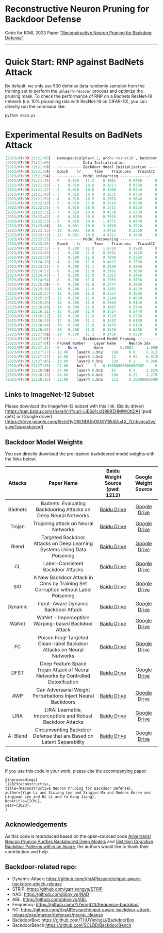 # Reconstructive Neuron Pruning for Backdoor Defense

Code for ICML 2023 Paper ["Reconstructive Neuron Pruning for Backdoor Defense"](https://arxiv.org/pdf/2305.14876.pdf)


---


# Quick Start: RNP against BadNets Attack  
By default, we only use 500 defense data randomly sampled from the training set to perform the `unlearn-recover` process and optimize the pruning mask. To check the performance of RNP on a Badnets ResNet-18 network (i.e. 10% poisoning rata with ResNet-18 on CIFAR-10), you can directly run the command like:

```python
python main.py
```

# Experimental Results on BadNets Attack  

```python
[2023/07/09 22:21:00] - Namespace(alpha=0.2, arch='resnet18', backdoor_model_path='weights/ResNet18-ResNet-BadNets-target0-portion0.1-epoch80.tar', batch_size=128, clean_threshold=0.2, cuda=1, dataset='CIFAR10', log_root='logs/', mask_file=None, momentum=0.9, num_class=10, output_weight='weights/', pruning_by='threshold', pruning_max=0.9, pruning_step=0.05, ratio=0.01, recovering_epochs=20, recovering_lr=0.2, save_every=5, schedule=[10, 20], target_label=0, target_type='all2one', trig_h=3, trig_w=3, trigger_type='gridTrigger', unlearned_model_path=None, unlearning_epochs=20, unlearning_lr=0.01, weight_decay=0.0005)
[2023/07/09 22:21:00] - ----------- Data Initialization --------------
[2023/07/09 22:21:03] - ----------- Backdoor Model Initialization --------------
[2023/07/09 22:21:04] - Epoch 	 lr 	 Time 	 TrainLoss 	 TrainACC 	 PoisonLoss 	 PoisonACC 	 CleanLoss 	 CleanACC
[2023/07/09 22:21:04] - ----------- Model Unlearning --------------
[2023/07/09 22:21:15] - 0 	 0.010 	 11.2 	 0.1004 	 0.9780 	 0.0000 	 1.0000 	 0.2185 	 0.9342
[2023/07/09 22:21:26] - 1 	 0.010 	 10.8 	 0.1213 	 0.9760 	 0.0000 	 1.0000 	 0.2253 	 0.9317
[2023/07/09 22:21:37] - 2 	 0.010 	 10.8 	 0.1400 	 0.9740 	 0.0000 	 1.0000 	 0.2349 	 0.9304
[2023/07/09 22:21:48] - 3 	 0.010 	 10.8 	 0.1535 	 0.9720 	 0.0000 	 1.0000 	 0.2513 	 0.9266
[2023/07/09 22:21:59] - 4 	 0.010 	 10.9 	 0.2078 	 0.9640 	 0.0000 	 1.0000 	 0.2770 	 0.9214
[2023/07/09 22:22:10] - 5 	 0.010 	 11.0 	 0.2614 	 0.9500 	 0.0000 	 1.0000 	 0.3144 	 0.9141
[2023/07/09 22:22:21] - 6 	 0.010 	 10.8 	 0.3711 	 0.9220 	 0.0000 	 1.0000 	 0.3847 	 0.8991
[2023/07/09 22:22:31] - 7 	 0.010 	 10.8 	 0.4538 	 0.8700 	 0.0000 	 1.0000 	 0.5276 	 0.8669
[2023/07/09 22:22:42] - 8 	 0.010 	 10.8 	 0.7916 	 0.6700 	 0.0000 	 1.0000 	 0.9439 	 0.7586
[2023/07/09 22:22:53] - 9 	 0.010 	 10.8 	 1.4771 	 0.4540 	 0.0000 	 1.0000 	 2.5574 	 0.4016
[2023/07/09 22:23:04] - 10 	 0.001 	 10.8 	 3.1028 	 0.2920 	 0.0000 	 1.0000 	 2.5620 	 0.3949
[2023/07/09 22:23:15] - 11 	 0.001 	 10.8 	 4.0416 	 0.2360 	 0.0000 	 1.0000 	 2.8507 	 0.3729
[2023/07/09 22:23:25] - 12 	 0.001 	 10.8 	 4.8811 	 0.1980 	 0.0000 	 1.0000 	 3.2337 	 0.3368
[2023/07/09 22:23:25] - ----------- Model Recovering --------------
[2023/07/09 22:23:26] - Epoch 	 lr 	 Time 	 TrainLoss 	 TrainACC 	 PoisonLoss 	 PoisonACC 	 CleanLoss 	 CleanACC
[2023/07/09 22:23:37] - 1 	 0.200 	 11.0 	 1.0719 	 0.1980 	 0.0000 	 1.0000 	 2.0311 	 0.4370
[2023/07/09 22:23:48] - 2 	 0.200 	 11.0 	 0.9892 	 0.1920 	 0.0000 	 1.0000 	 1.3383 	 0.5432
[2023/07/09 22:23:59] - 3 	 0.200 	 11.0 	 0.7809 	 0.2320 	 0.0018 	 1.0000 	 1.1726 	 0.6138
[2023/07/09 22:24:10] - 4 	 0.200 	 11.0 	 0.4892 	 0.2500 	 0.3161 	 0.8770 	 1.0972 	 0.6552
[2023/07/09 22:24:21] - 5 	 0.200 	 11.1 	 0.4130 	 0.2860 	 0.6548 	 0.6051 	 1.0409 	 0.6662
[2023/07/09 22:24:32] - 6 	 0.200 	 11.0 	 0.3691 	 0.3060 	 0.7871 	 0.5084 	 0.9843 	 0.6822
[2023/07/09 22:24:43] - 7 	 0.200 	 11.0 	 0.3262 	 0.3460 	 0.8479 	 0.4791 	 0.9089 	 0.7053
[2023/07/09 22:24:54] - 8 	 0.200 	 11.0 	 0.2963 	 0.3760 	 0.8369 	 0.4904 	 0.8691 	 0.7157
[2023/07/09 22:25:05] - 9 	 0.200 	 11.0 	 0.2777 	 0.3900 	 0.8192 	 0.5090 	 0.8226 	 0.7324
[2023/07/09 22:25:16] - 10 	 0.200 	 11.0 	 0.2485 	 0.4320 	 0.7842 	 0.5340 	 0.7765 	 0.7497
[2023/07/09 22:25:27] - 11 	 0.200 	 11.0 	 0.2337 	 0.4500 	 0.7554 	 0.5562 	 0.7283 	 0.7666
[2023/07/09 22:25:38] - 12 	 0.200 	 11.0 	 0.2140 	 0.4900 	 0.6922 	 0.6044 	 0.7022 	 0.7752
[2023/07/09 22:25:49] - 13 	 0.200 	 11.0 	 0.2043 	 0.5140 	 0.6542 	 0.6317 	 0.6718 	 0.7870
[2023/07/09 22:26:00] - 14 	 0.200 	 11.0 	 0.1807 	 0.5340 	 0.6128 	 0.6598 	 0.6517 	 0.7951
[2023/07/09 22:26:11] - 15 	 0.200 	 11.0 	 0.1724 	 0.5440 	 0.5820 	 0.6873 	 0.6342 	 0.8018
[2023/07/09 22:26:22] - 16 	 0.200 	 11.0 	 0.1729 	 0.5780 	 0.5754 	 0.6968 	 0.6084 	 0.8121
[2023/07/09 22:26:33] - 17 	 0.200 	 11.1 	 0.1532 	 0.6180 	 0.5683 	 0.7027 	 0.5930 	 0.8176
[2023/07/09 22:26:44] - 18 	 0.200 	 11.0 	 0.1476 	 0.6120 	 0.5614 	 0.7083 	 0.5766 	 0.8244
[2023/07/09 22:26:55] - 19 	 0.200 	 11.0 	 0.1510 	 0.6380 	 0.5674 	 0.7069 	 0.5601 	 0.8312
[2023/07/09 22:27:06] - 20 	 0.200 	 11.1 	 0.1439 	 0.6520 	 0.5788 	 0.6988 	 0.5417 	 0.8402
[2023/07/09 22:27:07] - ----------- Backdoored Model Pruning --------------
[2023/07/09 22:27:07] - Pruned Number 	 Layer Name 	 Neuron Idx 	 Mask 	 PoisonLoss 	 PoisonACC 	 CleanLoss 	 CleanACC
[2023/07/09 22:27:17] - 0 	 None     	 None     	 0.0001 	 1.0000 	 0.2157 	 0.9340
[2023/07/09 22:27:27] - 12.00 	 layer4.1.bn2 	 188 	 0.0 	 0.0122 	 0.9986 	 0.2104 	 0.9347
[2023/07/09 22:27:37] - 14.00 	 layer4.1.bn2 	 12 	 0.05 	 0.0139 	 0.9982 	 0.2092 	 0.9340
[2023/07/09 22:27:46] - 18.00 	 layer3.0.bn2 	 230 	 0.1 	 0.0601 	 0.9876 	 0.2065 	 0.9338
[2023/07/09 22:27:56] - 21.00 	 bn1 	 5 	 0.15000000000000002 	 0.9935 	 0.4796 	 0.2074 	 0.9340
[2023/07/09 22:28:06] - 24.00 	 layer4.0.bn2 	 82 	 0.2 	 2.8242 	 0.0661 	 0.2297 	 0.9280
[2023/07/09 22:28:16] - 28.00 	 layer3.0.bn1 	 106 	 0.25 	 3.2791 	 0.0424 	 0.2292 	 0.9270
[2023/07/09 22:28:26] - 32.00 	 layer4.1.bn2 	 152 	 0.30000000000000004 	 4.2908 	 0.0172 	 0.2295 	 0.9277
```


## Links to ImageNet-12 Subset  
Please download the ImageNet-12 subset with this link: (Baidu driver)[https://pan.baidu.com/share/init?surl=LjE6g1cxQ98RZHMWi0tQlA] (pwd: qetk) or (Google driver)[https://drive.google.com/file/d/1yG9ENDUbOIUKY1i5ADu4X_7Lhbvqca2w/view?usp=sharing]  




## Backdoor Model Weights
You can directly download the pre-trained backdoored model weights with the links below:  

| Attacks | Paper Name | Baidu Weight Source (pwd: 1212) | Google Weight Source  |
|:---:|:---:|:---:|:---:|
| Badnets | Badnets: Evaluating Backdooring Attacks on Deep Neural Networks | [Baidu Drive](https://pan.baidu.com/s/1LXZuvb06als1D025eK04_Q) | [Google Drive](https://drive.google.com/file/d/1B4eHfsTyw_Qj-XgZc2byYDT_95TLjtLj/view?usp=sharing) |
| Trojan | Trojaning attack on Neural Networks | [Baidu Drive](https://pan.baidu.com/s/1LXZuvb06als1D025eK04_Q) | [Google Drive]() |
| Blend | Targeted Backdoor Attacks on Deep Learning Systems Using Data Poisoning | [Baidu Drive](https://pan.baidu.com/s/1LXZuvb06als1D025eK04_Q) | [Google Drive]() |
| CL | Label-Consistent Backdoor Attacks | [Baidu Drive](https://pan.baidu.com/s/1LXZuvb06als1D025eK04_Q) | [Google Drive](https://drive.google.com/file/d/1B4eHfsTyw_Qj-XgZc2byYDT_95TLjtLj/view?usp=sharing) |
| SIG | A New Backdoor Attack in Cnns by Training Set Corruption without Label Poisoning | [Baidu Drive](https://pan.baidu.com/s/1LXZuvb06als1D025eK04_Q) | [Google Drive]() |
| Dynamic | Input-Aware Dynamic Backdoor Attack | [Baidu Drive](https://pan.baidu.com/s/1LXZuvb06als1D025eK04_Q) | [Google Drive](https://drive.google.com/file/d/1B4eHfsTyw_Qj-XgZc2byYDT_95TLjtLj/view?usp=sharing) |
| WaNet | WaNet - Imperceptible Warping-based Backdoor Attack | [Baidu Drive](https://pan.baidu.com/s/1LXZuvb06als1D025eK04_Q) | [Google Drive]() |
| FC | Poison Frog! Targeted Clean-label Backdoor Attacks on Neural Networks | [Baidu Drive](https://pan.baidu.com/s/1LXZuvb06als1D025eK04_Q) | [Google Drive](https://drive.google.com/file/d/1B4eHfsTyw_Qj-XgZc2byYDT_95TLjtLj/view?usp=sharing) |
| DFST | Deep Feature Space Trojan Attack of Neural Networks by Controlled Detoxifcation | [Baidu Drive](https://pan.baidu.com/s/1LXZuvb06als1D025eK04_Q) | [Google Drive]() |
| AWP | Can Adversarial Weight Perturbations Inject Neural Backdoors | [Baidu Drive](https://pan.baidu.com/s/1LXZuvb06als1D025eK04_Q) | [Google Drive]() |
| LIRA | LIRA: Learnable, Imperceptible and Robust Backdoor Attacks | [Baidu Drive](https://pan.baidu.com/s/1LXZuvb06als1D025eK04_Q) | [Google Drive]() |
| A-Blend | Circumventing Backdoor Defense that are Based on Latent Separability  | [Baidu Drive](https://pan.baidu.com/s/1LXZuvb06als1D025eK04_Q) | [Google Drive]() |


## Citation
If you use this code in your work, please cite the accompanying paper:

```
@inproceedings{
li2023reconstructive,
title={Reconstructive Neuron Pruning for Backdoor Defense},
author={Yige Li and Xixiang Lyu and Xingjun Ma and Nodens Koren and Lingjuan Lyu and Bo Li and Yu-Gang Jiang},
booktitle={ICML},
year={2023},
}
```

## Acknowledgements
As this code is reproduced based on the open-sourced code [Adversarial Neuron Pruning Purifies Backdoored Deep Models](https://github.com/csdongxian/ANP_backdoor) and [Distilling Cognitive Backdoor Patterns within an Image](https://github.com/HanxunH/CognitiveDistillation), the authors would like to thank their contribution and help. 



## Backdoor-related repo:
  - Dynamic Attack: https://github.com/VinAIResearch/input-aware-backdoor-attack-release
  - STRIP: https://github.com/garrisongys/STRIP
  - NAD: https://github.com/bboylyg/NAD
  - ABL: https://github.com/bboylyg/ABL
  - Frequency: https://github.com/YiZeng623/frequency-backdoor
  - NC: https://github.com/VinAIResearch/input-aware-backdoor-attack-release/tree/master/defenses/neural_cleanse
  - BackdoorBox: https://github.com/THUYimingLi/BackdoorBox
  - BackdoorBench:https://github.com/SCLBD/BackdoorBench
